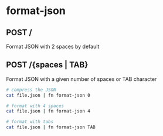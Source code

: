 # format-json

## POST /

Format JSON with 2 spaces by default

## POST /{spaces | TAB}

Format JSON with a given number of spaces or TAB character

```bash
# compress the JSON
cat file.json | fn format-json 0

# format with 4 spaces
cat file.json | fn format-json 4

# format with tabs
cat file.json | fn format-json TAB
```
